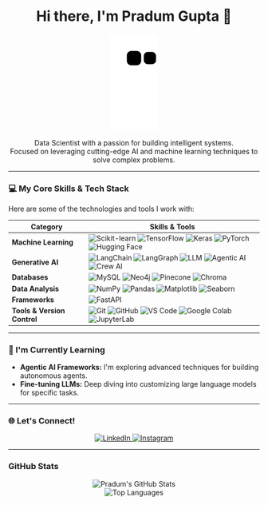 <div align="center">
  <h1 align="center">Hi there, I'm Pradum Gupta 👋</h1>
  

  <p align="center">
    <img src="https://raw.githubusercontent.com/Dynamic369/Dynamic369/refs/heads/output/github-contribution-grid-snake.svg" />
  </p>
  
  <p align="center">
    Data Scientist with a passion for building intelligent systems. <br/> 
    Focused on leveraging cutting-edge AI and machine learning techniques to solve complex problems.
  </p>
</div>

---

### 💻 My Core Skills & Tech Stack

Here are some of the technologies and tools I work with:

| Category          | Skills & Tools                                                                                                                                                                                                                                                                                        |
| ----------------- | ----------------------------------------------------------------------------------------------------------------------------------------------------------------------------------------------------------------------------------------------------------------------------------------------------- |
| **Machine Learning** | ![Scikit-learn](https://img.shields.io/badge/-Scikit--learn-orange?style=for-the-badge&logo=scikit-learn&logoColor=white) ![TensorFlow](https://img.shields.io/badge/-TensorFlow-FF6F00?style=for-the-badge&logo=tensorflow&logoColor=white) ![Keras](https://img.shields.io/badge/-Keras-D00000?style=for-the-badge&logo=keras&logoColor=white) ![PyTorch](https://img.shields.io/badge/-PyTorch-EE4C2C?style=for-the-badge&logo=pytorch&logoColor=white) ![Hugging Face](https://img.shields.io/badge/-Hugging%20Face-yellow?style=for-the-badge&logo=hugging-face&logoColor=white) |
| **Generative AI** | ![LangChain](https://img.shields.io/badge/-LangChain-blueviolet?style=for-the-badge) ![LangGraph](https://img.shields.io/badge/-LangGraph-blue?style=for-the-badge) ![LLM](https://img.shields.io/badge/-LLM-darkblue?style=for-the-badge) ![Agentic AI](https://img.shields.io/badge/-Agentic%20AI-green?style=for-the-badge) ![Crew AI](https://img.shields.io/badge/-Crew%20AI-darkgreen?style=for-the-badge) |
| **Databases** | ![MySQL](https://img.shields.io/badge/-MySQL-4479A1?style=for-the-badge&logo=mysql&logoColor=white) ![Neo4j](https://img.shields.io/badge/-Neo4j-008CFF?style=for-the-badge&logo=neo4j&logoColor=white) ![Pinecone](https://img.shields.io/badge/-Pinecone-gray?style=for-the-badge&logo=data-access&logoColor=white) ![Chroma](https://img.shields.io/badge/-Chroma-blue?style=for-the-badge&logo=chroma&logoColor=white) |
| **Data Analysis** | ![NumPy](https://img.shields.io/badge/-NumPy-013243?style=for-the-badge&logo=numpy&logoColor=white) ![Pandas](https://img.shields.io/badge/-Pandas-150458?style=for-the-badge&logo=pandas&logoColor=white) ![Matplotlib](https://img.shields.io/badge/-Matplotlib-darkgreen?style=for-the-badge&logo=matplotlib&logoColor=white) ![Seaborn](https://img.shields.io/badge/-Seaborn-darkorange?style=for-the-badge&logo=seaborn&logoColor=white)  |
| **Frameworks** | ![FastAPI](https://img.shields.io/badge/-FastAPI-009688?style=for-the-badge&logo=fastapi&logoColor=white)              |
| **Tools & Version Control** | ![Git](https://img.shields.io/badge/-Git-F05032?style=for-the-badge&logo=git&logoColor=white) ![GitHub](https://img.shields.io/badge/-GitHub-181717?style=for-the-badge&logo=github&logoColor=white) ![VS Code](https://img.shields.io/badge/-VS%20Code-007ACC?style=for-the-badge&logo=visual-studio-code&logoColor=white) ![Google Colab](https://img.shields.io/badge/-Google%20Colab-F9AB00?style=for-the-badge&logo=google-colab&logoColor=white) ![JupyterLab](https://img.shields.io/badge/-JupyterLab-F37626?style=for-the-badge&logo=jupyter&logoColor=white) |

---

### 🌱 I'm Currently Learning

-   **Agentic AI Frameworks:** I'm exploring advanced techniques for building autonomous agents.
-   **Fine-tuning LLMs:** Deep diving into customizing large language models for specific tasks.

---

### 🌐 Let's Connect!

<p align="center">
  <a href="https://www.linkedin.com/in/pradum-gupta" target="_blank">
    <img src="https://img.shields.io/badge/LinkedIn-0A66C2?style=for-the-badge&logo=linkedin&logoColor=white" alt="LinkedIn">
  </a>
  <a href="https://www.instagram.com/dynamic_gupta/" target="_blank">
    <img src="https://img.shields.io/badge/Instagram-E4405F?style=for-the-badge&logo=instagram&logoColor=white" alt="Instagram">
  </a>
</p>

---

### GitHub Stats

<div align="center">
  <img src="https://github-readme-stats.vercel.app/api?username=Dynamic369&show_icons=true&theme=onedark" alt="Pradum's GitHub Stats"/>
  <br/>
  <img src="https://github-readme-stats.vercel.app/api/top-langs/?username=Dynamic369&layout=compact&theme=onedark" alt="Top Languages"/>
</div>
